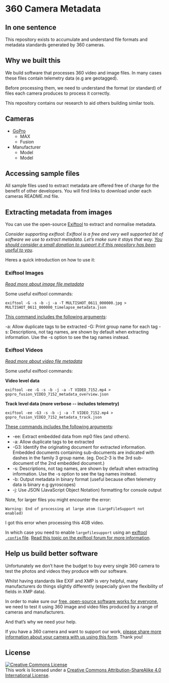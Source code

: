 # 360 Camera Metadata

## In one sentence

This repository exists to accumulate and understand file formats and metadata standards generated by 360 cameras.

## Why we built this

We build software that processes 360 video and image files. In many cases these files contain telemetry data (e.g are geotagged).

Before processing them, we need to understand the format (or standard) of files each camera produces to process it correctly.

This repository contains our research to aid others building similar tools.

## Cameras

* [GoPro](/gopro/README.md)
	- MAX
	- Fusion
* Manufacturer
	- Model
	- Model

## Accessing sample files

All sample files used to extract metadata are offered free of charge for the benefit of other developers. You will find links to download under each cameras README.md file.

## Extracting metadata from images

You can use the open-source [Exiftool](https://exiftool.org/) to extract and normalise metadata.

_Consider supporting exiftool: Exiftool is a free and very well supported bit of software we use to extract metadata. Let’s make sure it stays that way. [You should consider a small donation to support it if this repository has been useful to you](https://exiftool.org/#donate)_.

Heres a quick introduction on how to use it:

### Exiftool Images

_[Read more about image file metadata](https://www.trekview.org/blog/2020/metadata-exif-xmp-360-photo-files/)_

Some useful exiftool commands:

```
exiftool -G -s -b -j -a -T MULTISHOT_0611_000000.jpg > MULTISHOT_0611_000000_timelapse_metadata.json
```

[This command includes the following arguments](https://exiftool.org/exiftool_pod.html):

-a: Allow duplicate tags to be extracted
-G: Print group name for each tag
-s: Descriptions, not tag names, are shown by default when extracting information. Use the -s option to see the tag names instead.

### Exiftool Videos

_[Read more about video file metadata](https://www.trekview.org/blog/2020/metadata-exif-xmp-360-video-files/)_

Some useful exiftool commands:

**Video level data**

```
exiftool -ee -G -s -b -j -a -T VIDEO_7152.mp4 > gopro_fusion_VIDEO_7152_metadata_overview.json
```

**Track level data (more verbose -- includes telemetry)**

```
exiftool -ee -G3 -s -b -j -a -T VIDEO_7152.mp4 > gopro_fusion_VIDEO_7152_metadata_track.json
```

[These commands includes the following arguments](https://exiftool.org/exiftool_pod.html):

* -ee: Extract embedded data from mp0 files (and others).
* -a: Allow duplicate tags to be extracted
* -G3: Identify the originating document for extracted information. Embedded documents containing sub-documents are indicated with dashes in the family 3 group name. (eg. Doc2-3 is the 3rd sub-document of the 2nd embedded document.)
* -s: Descriptions, not tag names, are shown by default when extracting information. Use the -s option to see the tag names instead.
* -b: Output metadata in binary format (useful because often telemetry data is binary e.g gyroscopes)
* -j: Use JSON (JavaScript Object Notation) formatting for console output

Note, for larger files you might encounter the error:

```
Warning: End of processing at large atom (LargeFileSupport not enabled)
```

I got this error when processing this 4GB video.

In which case you need to enable `largefilesupport` using an [exiftool `.config` file](https://exiftool.org/config.html). [Read this topic on the exiftool forum for more information](https://exiftool.org/forum/index.php?topic=3916.0).

## Help us build better software

Unfortunately we don’t have the budget to buy every single 360 camera to test the photos and videos they produce with our software.

Whilst having standards like EXIF and XMP is very helpful, many manufacturers do things slightly differently (especially given the flexibility of fields in XMP data).

In order to make sure our [free, open-source software works for everyone](https://github.com/trek-view/), we need to test it using 360 image and video files produced by a range of cameras and manufacturers.

And that’s why we need your help.

If you have a 360 camera and want to support our work, [please share more information about your camera with us using this form](https://docs.google.com/forms/d/e/1FAIpQLScgOk1W5jpyrQuDF5FuKqUpKK0EIpSlokckZd3OB-r_ZOjZmQ/viewform). Thank you!

## License

<a rel="license" href="http://creativecommons.org/licenses/by-sa/4.0/"><img alt="Creative Commons License" style="border-width:0" src="https://i.creativecommons.org/l/by-sa/4.0/88x31.png" /></a><br />This work is licensed under a <a rel="license" href="http://creativecommons.org/licenses/by-sa/4.0/">Creative Commons Attribution-ShareAlike 4.0 International License</a>.